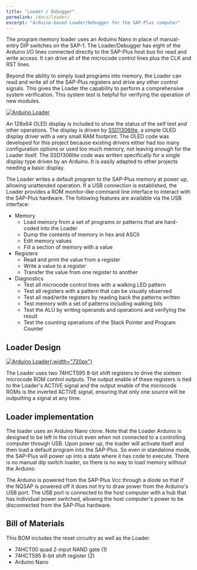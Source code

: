 ```yaml
---
title: "Loader / Debugger"
permalink: /docs/loader/
excerpt: "Arduino-based Loader/Debugger for the SAP-Plus computer"
---
```


The program memory loader uses an Arduino Nano in place of manual-entry DIP switches on the SAP-1.  The Loader/Debugger has eight of the Arduino I/O lines connected directly to the SAP-Plus host bus for read and write access.  It can drive all of the microcode control lines plus the CLK and RST lines.

Beyond the ability to simply load programs into memory, the Loader can read and write all of the SAP-Plus registers and drive any other control signals. This gives the Loader the capability to perform a comprehensive system verification.  This system test is helpful for verifying the operation of new modules.

[![Arduino Loader](../../assets/images/loader.png "loader")](../../assets/images/loader.png)

An 128x64 OLED display is included to show the status of the self test and other operations.  The display is driven by [SSD1306lite](https://github.com/TomNisbet/ssd1306lite), a simple OLED display driver with a very small RAM footprint. The OLED code was developed for this project because existing drivers either had too many configuration options or used too much memory, not leaving enough for the Loader itself.  The SSD1306lite code was written specifically for a single display type driven by an Arduino.  It is easily adapted to other projects needing a basic display. 

The Loader writes a default program to the SAP-Plus memory at power up, allowing unattended operation.  If a USB connection is established, the Loader provides a ROM monitor-like command line interface to interact with the SAP-Plus hardware.  The following features are available via the USB interface:

* Memory
  * Load memory from a set of programs or patterns that are hard-coded into the Loader
  * Dump the contents of memory in hex and ASCII
  * Edit memory values
  * Fill a section of memory with a value
* Registers
  * Read and print the value from a register
  * Write a value to a register
  * Transfer the value from one register to another
* Diagnostics
  * Test all microcode control lines with a walking LED pattern
  * Test all registers with a pattern that can be visually observed
  * Test all read/write registers by reading back the patterns written
  * Test memory with a set of patterns including walking bits
  * Test the ALU by writing operands and operations and verifying the result
  * Test the counting operations of the Stack Pointer and Program Counter

## Loader Design

[![Arduino Loader](../../assets/images/loader-schematic.png "loader/debugger"){:width="720px"}](../../assets/images/loader-schematic.png)

The Loader uses two 74HCT595 8-bit shift registers to drive the sixteen microcode ROM control outputs. The output enable of these registers is tied to the Loader's ACTIVE signal and the output enable of the microcode ROMs is the inverted ACTIVE signal, ensuring that only one source will be outputting a signal at any time. 

## Loader implementation

The loader uses an Arduino Nano clone.  Note that the Loader Arduino is designed to be left in the circuit even when not connected to a controlling computer through USB.  Upon power up, the loader will activate itself and then load a default program into the SAP-Plus. So even in standalone mode, the SAP-Plus will power up into a state where it has code to execute.  There is no manual dip switch loader, so there is no way to load memory without the Arduino.

The Arduino is powered from the SAP-Plus Vcc through a diode so that if the NQSAP is powered off it does not try to draw power from the Arduino's USB port.  The USB port is connected to the host computer with a hub that has individual power switched, allowing the host computer's power to be disconnected from the SAP-Plus hardware.

## Bill of Materials

This BOM includes the reset circuitry as well as the Loader.

* 74HCT00 quad 2-input NAND gate (1)
* 74HCT595 8-bit shift register (2)
* Arduino Nano
